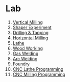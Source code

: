 # Lab

1. [Vertical Milling](https://www.youtube.com/watch?v=IObtH8j0qyk&feature=youtu.be)<br>
2. [Shaper Experiment](https://www.youtube.com/watch?v=SknYW0bGRss&feature=youtu.be)<br>
3. [Drilling & Tapping](https://www.youtube.com/watch?v=-2tx-EKhwxE)<br>
4. [Horizontal Milling](https://www.youtube.com/watch?v=ngaGZugu0kg&feature=youtu.be)<br>
5. [Lathe](https://www.youtube.com/watch?v=YBaVs2Poy-k)<br>
6. [Wood Working](https://www.youtube.com/watch?v=OQjC4AtEV2I)<br>
7. [Gas Welding](https://www.youtube.com/watch?v=Ph2mpnCPFng)<br>
8. [Arc Welding](https://www.youtube.com/watch?v=9t-Euw1xR5M)<br>
9. [Foundry](https://www.youtube.com/watch?v=2Nb9A8D3lfI&feature=youtu.be)<br>
10. [CNC Lathe Programming](https://www.youtube.com/watch?v=cv2hK6gYbo4&feature=youtu.be)<br>
11. [CNC Milling Programming](https://youtu.be/jnaieoeG5V4)<br>